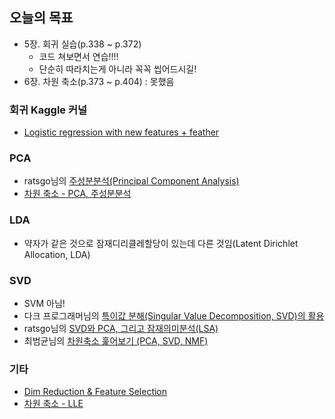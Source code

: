 ## 오늘의 목표
- 5장. 회귀 실습(p.338 ~ p.372)
	- 코드 쳐보면서 연습!!!!
	- 단순히 따라치는게 아니라 꼭꼭 씹어드시길!
- 6장. 차원 축소(p.373 ~ p.404) : 못했음


### 회귀 Kaggle 커널
- [Logistic regression with new features + feather
](https://www.kaggle.com/graf10a/logistic-regression-with-new-features-feather)


### PCA
- ratsgo님의 [주성분분석(Principal Component Analysis)
](https://ratsgo.github.io/machine%20learning/2017/04/24/PCA/)
- [차원 축소 - PCA, 주성분분석](https://excelsior-cjh.tistory.com/167?category=918734)


### LDA
- 약자가 같은 것으로 잠재디리클레할당이 있는데 다른 것임(Latent Dirichlet Allocation, LDA)


### SVD
- SVM 아님!
- 다크 프로그래머님의 [특이값 분해(Singular Value Decomposition, SVD)의 활용](https://darkpgmr.tistory.com/106)
- ratsgo님의 [SVD와 PCA, 그리고 잠재의미분석(LSA)](https://ratsgo.github.io/from%20frequency%20to%20semantics/2017/04/06/pcasvdlsa/)
- 최범균님의 [차원축소 훑어보기 (PCA, SVD, NMF)](https://www.slideshare.net/madvirus/pca-svd)


### 기타
- [Dim Reduction & Feature Selection](https://iostream.tistory.com/110)
- [차원 축소 - LLE](https://excelsior-cjh.tistory.com/168)

